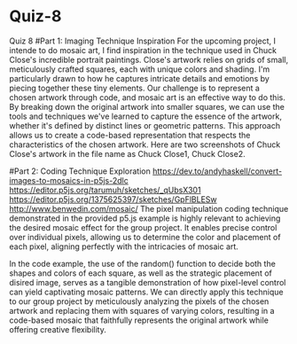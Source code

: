# Quiz-8
Quiz 8
#Part 1: Imaging Technique Inspiration
For the upcoming project, I intende to do mosaic art, I find inspiration in the technique used in Chuck Close's incredible portrait paintings. Close's artwork relies on grids of small, meticulously crafted squares, each with unique colors and shading. I'm particularly drawn to how he captures intricate details and emotions by piecing together these tiny elements.  Our challenge is to represent a chosen artwork through code, and mosaic art is an effective way to do this. By breaking down the original artwork into smaller squares, we can use the tools and techniques we've learned to capture the essence of the artwork, whether it's defined by distinct lines or geometric patterns. This approach allows us to create a code-based representation that respects the characteristics of the chosen artwork. Here are two screenshots of Chuck Close's artwork in the file name as Chuck Close1, Chuck Close2.

#Part 2: Coding Technique Exploration
https://dev.to/andyhaskell/convert-images-to-mosaics-in-p5js-2dlc
https://editor.p5js.org/tarumuh/sketches/_qUbsX301
https://editor.p5js.org/1375625397/sketches/GpFlBLESw
http://www.benwedin.com/mosaic/
The pixel manipulation coding technique demonstrated in the provided p5.js example is highly relevant to achieving the desired mosaic effect for the group project. It enables precise control over individual pixels, allowing us to determine the color and placement of each pixel, aligning perfectly with the intricacies of mosaic art.

In the code example, the use of the random() function to decide both the shapes and colors of each square, as well as the strategic placement of disired image, serves as a tangible demonstration of how pixel-level control can yield captivating mosaic patterns. We can directly apply this technique to our group project by meticulously analyzing the pixels of the chosen artwork and replacing them with squares of varying colors, resulting in a code-based mosaic that faithfully represents the original artwork while offering creative flexibility.